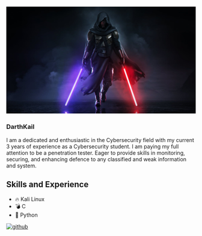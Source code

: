 ![Cybersecurity](https://github.com/UukailDaBest/UukailDaBest/blob/main/wp11440836-star-wars-revan-wallpapers.jpg)

###  DarthKail

I am a dedicated and enthusiastic in the Cybersecurity field with my current 3 years of experience as a Cybersecurity student. I am paying my full attention to be a penetration tester. Eager to provide skills in monitoring, securing, and enhancing defence to any classified and weak information and system. 

## Skills and Experience

* 🔥 Kali Linux
* 💣 C
* 🤖 Python




[<img src='https://cdn.jsdelivr.net/npm/simple-icons@3.0.1/icons/github.svg' alt='github' height='40'>](https://github.com/UukailDaBest)  
